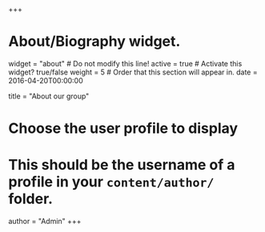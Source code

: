 +++
# About/Biography widget.
widget = "about"  # Do not modify this line!
active = true  # Activate this widget? true/false
weight = 5  # Order that this section will appear in.
date = 2016-04-20T00:00:00

title = "About our group"

# Choose the user profile to display
# This should be the username of a profile in your `content/author/` folder.
author = "Admin"
+++
